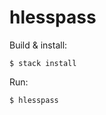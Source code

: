 # hlesspass

Build & install:

```console
$ stack install
```

Run:

```console
$ hlesspass
```

<!-- TODO: Write a README >
